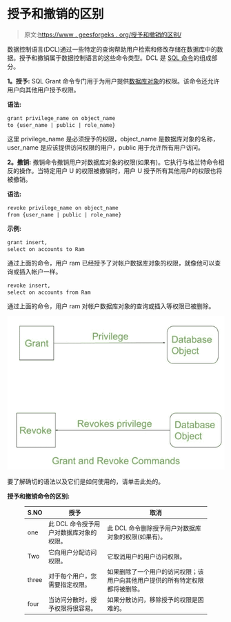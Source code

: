 # 授予和撤销的区别

> 原文:[https://www . geesforgeks . org/授予和撤销的区别/](https://www.geeksforgeeks.org/difference-between-grant-and-revoke/)

数据控制语言(DCL)通过一些特定的查询帮助用户检索和修改存储在数据库中的数据。授予和撤销属于数据控制语言的这些命令类型。DCL 是 [SQL 命令](https://www.geeksforgeeks.org/sql-ddl-dql-dml-dcl-tcl-commands/)的组成部分。

**1。授予:**
SQL Grant 命令专门用于为用户提供[数据库对象](https://www.geeksforgeeks.org/database-objects-in-dbms/)的权限。该命令还允许用户向其他用户授予权限。

**语法:**

```
grant privilege_name on object_name
to {user_name | public | role_name} 
```

这里 privilege_name 是必须授予的权限，object_name 是数据库对象的名称，user_name 是应该提供访问权限的用户，public 用于允许所有用户访问。

**2。撤销:**
撤销命令撤销用户对数据库对象的权限(如果有)。它执行与格兰特命令相反的操作。当特定用户 U 的权限被撤销时，用户 U 授予所有其他用户的权限也将被撤销。

**语法:**

```
revoke privilege_name on object_name
from {user_name | public | role_name}
```

**示例:**

```
grant insert, 
select on accounts to Ram
```

通过上面的命令，用户 ram 已经授予了对帐户数据库对象的权限，就像他可以查询或插入帐户一样。

```
revoke insert, 
select on accounts from Ram
```

通过上面的命令，用户 ram 对帐户数据库对象的查询或插入等权限已被删除。

![](img/eb193371712ee33431eae950468ad766.png)

要了解确切的语法以及它们是如何使用的，请单击此处的。

**授予和撤销命令的区别:**

<figure class="table">

| S.NO | 授予 | 取消 |
| --- | --- | --- |
| one | 此 DCL 命令授予用户对数据库对象的权限。 | 此 DCL 命令删除授予用户对数据库对象的权限(如果有)。 |
| Two | 它向用户分配访问权限。 | 它取消用户的用户访问权限。 |
| three | 对于每个用户，您需要指定权限。 | 如果删除了一个用户的访问权限；该用户向其他用户提供的所有特定权限都将被删除。 |
| four | 当访问分散时，授予权限将很容易。 | 如果分散访问，移除授予的权限是困难的。 |

</figure>